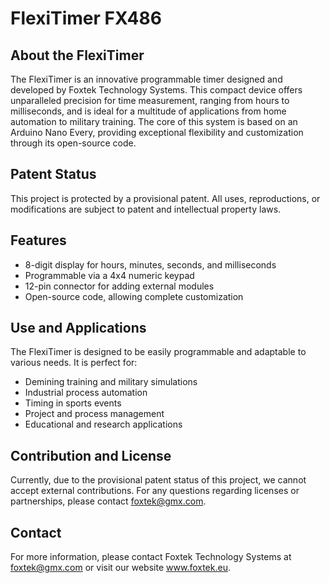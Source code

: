 # FlexiTimer FX486

## About the FlexiTimer
The FlexiTimer is an innovative programmable timer designed and developed by Foxtek Technology Systems. 
This compact device offers unparalleled precision for time measurement, ranging from hours to milliseconds, 
and is ideal for a multitude of applications from home automation to military training. 
The core of this system is based on an Arduino Nano Every, providing exceptional flexibility and customization through its open-source code.

## Patent Status
This project is protected by a provisional patent. All uses, reproductions, or modifications are subject to patent and intellectual property laws.

## Features
- 8-digit display for hours, minutes, seconds, and milliseconds
- Programmable via a 4x4 numeric keypad
- 12-pin connector for adding external modules
- Open-source code, allowing complete customization

## Use and Applications
The FlexiTimer is designed to be easily programmable and adaptable to various needs. It is perfect for:
- Demining training and military simulations
- Industrial process automation
- Timing in sports events
- Project and process management
- Educational and research applications

## Contribution and License
Currently, due to the provisional patent status of this project, we cannot accept external contributions. 
For any questions regarding licenses or partnerships, please contact foxtek@gmx.com.

## Contact
For more information, please contact Foxtek Technology Systems at foxtek@gmx.com or visit our website www.foxtek.eu.
